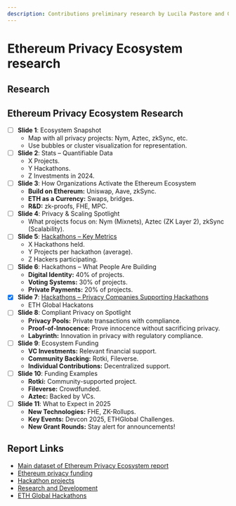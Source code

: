 ```yaml
---
description: Contributions preliminary research by Lucila Pastore and Gelois
---
```


# Ethereum Privacy Ecosystem research

## Research

## **Ethereum Privacy Ecosystem Research**

* [ ] **Slide 1**: Ecosystem Snapshot
  * Map with all privacy projects: Nym, Aztec, zkSync, etc.
  * Use bubbles or cluster visualization for representation.
* [ ] **Slide 2**: Stats – Quantifiable Data
  * X Projects.
  * Y Hackathons.
  * Z Investments in 2024.
* [ ] **Slide 3**: How Organizations Activate the Ethereum Ecosystem
  * **Build on Ethereum:** Uniswap, Aave, zkSync.
  * **ETH as a Currency:** Swaps, bridges.
  * **R\&D:** zk-proofs, FHE, MPC.
* [ ] **Slide 4**: Privacy & Scaling Spotlight
  * What projects focus on: Nym (Mixnets), Aztec (ZK Layer 2), zkSync (Scalability).
* [ ] **Slide 5**: [Hackathons – Key Metrics](ethereum-privacy-ecosystem-research/hackathons-x-hackathons-y-projects-average-z-hackers.md)
  * X Hackathons held.
  * Y Projects per hackathon (average).
  * Z Hackers participating.
* [ ] **Slide 6**: Hackathons – What People Are Building
  * **Digital Identity:** 40% of projects.
  * **Voting Systems:** 30% of projects.
  * **Private Payments:** 20% of projects.
* [x] **Slide 7**: [Hackathons – Privacy Companies Supporting Hackathons](ethereum-privacy-ecosystem-research/hackathons-what-privacy-companies-support-hackathons-big-list.md)
  * ETH Global Hackatons
* [ ] **Slide 8**: Compliant Privacy on Spotlight
  * **Privacy Pools:** Private transactions with compliance.
  * **Proof-of-Innocence:** Prove innocence without sacrificing privacy.
  * **Labyrinth:** Innovation in privacy with regulatory compliance.
* [ ] **Slide 9**: Ecosystem Funding
  * **VC Investments:** Relevant financial support.
  * **Community Backing:** Rotki, Fileverse.
  * **Individual Contributions:** Decentralized support.
* [ ] **Slide 10**: Funding Examples
  * **Rotki:** Community-supported project.
  * **Fileverse:** Crowdfunded.
  * **Aztec:** Backed by VCs.
* [ ] **Slide 11**: What to Expect in 2025
  * **New Technologies:** FHE, ZK-Rollups.
  * **Key Events:** Devcon 2025, ETHGlobal Challenges.
  * **New Grant Rounds:** Stay alert for announcements!

## Report Links

* [Main dataset of Ethereum Privacy Ecosystem report](https://github.com/web3privacy/web3privacy/tree/main/Market%20overview/Ethereum%20Ecosystem)
* [Ethereum privacy funding](https://github.com/web3privacy/web3privacy/blob/main/Market%20overview/Ethereum%20Ecosystem/Ethereum%20privacy%20funding.md)
* [Hackathon projects](https://github.com/web3privacy/web3privacy/blob/main/Market%20overview/Ethereum%20Ecosystem/Hackathon%20projects.md)
* [Research and Development](https://github.com/web3privacy/web3privacy/blob/main/Market%20overview/Ethereum%20Ecosystem/R%26D.md)
* [ETH Global Hackathons](https://ethglobal.com/events/hackathons)



